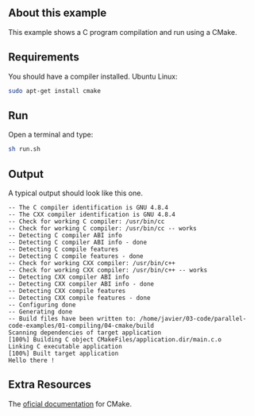 ## About this example

This example shows a C program compilation and run using a CMake.

## Requirements

You should have a compiler installed. Ubuntu Linux:

```bash
sudo apt-get install cmake
```

## Run

Open a terminal and type:

```bash
sh run.sh
```


## Output

A typical output should look like this one. 

```
-- The C compiler identification is GNU 4.8.4
-- The CXX compiler identification is GNU 4.8.4
-- Check for working C compiler: /usr/bin/cc
-- Check for working C compiler: /usr/bin/cc -- works
-- Detecting C compiler ABI info
-- Detecting C compiler ABI info - done
-- Detecting C compile features
-- Detecting C compile features - done
-- Check for working CXX compiler: /usr/bin/c++
-- Check for working CXX compiler: /usr/bin/c++ -- works
-- Detecting CXX compiler ABI info
-- Detecting CXX compiler ABI info - done
-- Detecting CXX compile features
-- Detecting CXX compile features - done
-- Configuring done
-- Generating done
-- Build files have been written to: /home/javier/03-code/parallel-code-examples/01-compiling/04-cmake/build
Scanning dependencies of target application
[100%] Building C object CMakeFiles/application.dir/main.c.o
Linking C executable application
[100%] Built target application
Hello there !
```

## Extra Resources

The [oficial documentation](https://cmake.org/) for CMake.
